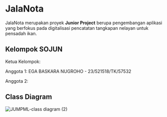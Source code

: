 # JalaNota

JalaNota merupakan proyek **Junior Project** berupa pengembangan aplikasi yang berfokus pada digitalisasi pencatatan tangkapan nelayan untuk pensadah ikan.


## Kelompok SOJUN

Ketua Kelompok: 

Anggota 1: EGA BASKARA NUGROHO - 23/521518/TK/57532

Anggota 2: 

## Class Diagram
![JUMPML-class diagram (2)](https://github.com/user-attachments/assets/5d830220-d55e-492d-9d71-bdbf12e5c87a)